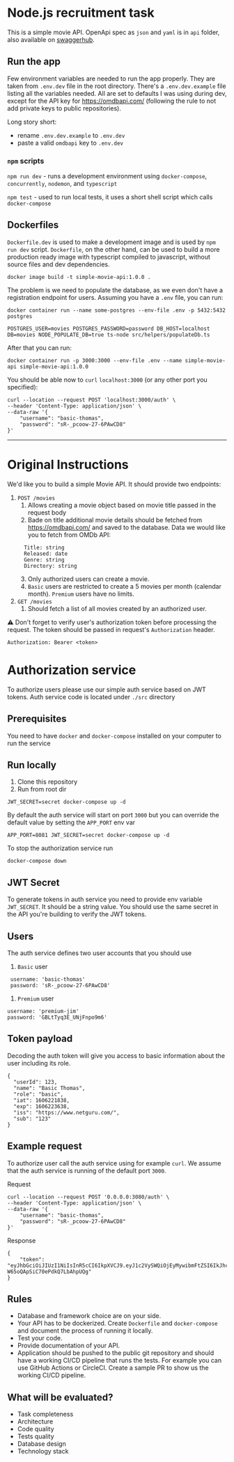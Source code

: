 # Node.js recruitment task

This is a simple movie API. OpenApi spec as `json` and `yaml` is in `api` folder, also available on [swaggerhub](https://app.swaggerhub.com/apis-docs/sebaban/movies/1.0.0-oas3).

## Run the app

Few environment variables are needed to run the app properly. 
They are taken from `.env.dev` file in the root directory. There's a `.env.dev.example` file listing all the variables needed. All are set to defaults I was using during dev, except for the API key for https://omdbapi.com/ (following the rule to not add private keys to public repositories).

Long story short: 
- rename `.env.dev.example` to `.env.dev`
- paste a valid `omdbapi` key to  `.env.dev`

### `npm` scripts

`npm run dev` - runs a development environment using `docker-compose`, `concurrently`, `nodemon`, and `typescript`

`npm test` - used to run local tests, it uses a short shell script which calls `docker-compose`

## Dockerfiles

`Dockerfile.dev` is used to make a development image and is used by `npm run dev` script. `Dockerfile`, on the other hand, can be used to build a more production ready image with typescript compiled to javascript, without source files and dev dependencies. 
```
docker image build -t simple-movie-api:1.0.0 .
```
The problem is we need to populate the database, as we even don't have a registration endpoint for users. Assuming you have a `.env` file, you can run:

```
docker container run --name some-postgres --env-file .env -p 5432:5432 postgres
```

```
POSTGRES_USER=movies POSTGRES_PASSWORD=password DB_HOST=localhost DB=movies NODE_POPULATE_DB=true ts-node src/helpers/populateDb.ts
```
After that you can run:

```
docker container run -p 3000:3000 --env-file .env --name simple-movie-api simple-movie-api:1.0.0
```

You should be able now to `curl` `localhost:3000` (or any other port you specified):

```
curl --location --request POST 'localhost:3000/auth' \
--header 'Content-Type: application/json' \
--data-raw '{
    "username": "basic-thomas",
    "password": "sR-_pcoow-27-6PAwCD8"
}'
```

---

# Original Instructions

We'd like you to build a simple Movie API. It should provide two endpoints:

1. `POST /movies`
   1. Allows creating a movie object based on movie title passed in the request body
   2. Bade on title additional movie details should be fetched from
      https://omdbapi.com/ and saved to the database. Data we would like you to
      fetch from OMDb API:
   ```
     Title: string
     Released: date
     Genre: string
     Directory: string
   ```
   3. Only authorized users can create a movie.
   4. `Basic` users are restricted to create a 5 movies per month (calendar
      month). `Premium` users have no limits.
1. `GET /movies`
   1. Should fetch a list of all movies created by an authorized user.

⚠️ Don't forget to verify user's authorization token before processing the
request. The token should be passed in request's `Authorization` header.

```
Authorization: Bearer <token>
```

# Authorization service

To authorize users please use our simple auth service based on JWT tokens.
Auth service code is located under `./src` directory

## Prerequisites

You need to have `docker` and `docker-compose` installed on your computer to run the service

## Run locally

1. Clone this repository
1. Run from root dir

```
JWT_SECRET=secret docker-compose up -d
```

By default the auth service will start on port `3000` but you can override
the default value by setting the `APP_PORT` env var

```
APP_PORT=8081 JWT_SECRET=secret docker-compose up -d
```

To stop the authorization service run

```
docker-compose down
```

## JWT Secret

To generate tokens in auth service you need to provide env variable
`JWT_SECRET`. It should be a string value. You should use the same secret in
the API you're building to verify the JWT tokens.

## Users

The auth service defines two user accounts that you should use

1. `Basic` user

```
 username: 'basic-thomas'
 password: 'sR-_pcoow-27-6PAwCD8'
```

1. `Premium` user

```
username: 'premium-jim'
password: 'GBLtTyq3E_UNjFnpo9m6'
```

## Token payload

Decoding the auth token will give you access to basic information about the
user including its role.

```
{
  "userId": 123,
  "name": "Basic Thomas",
  "role": "basic",
  "iat": 1606221838,
  "exp": 1606223638,
  "iss": "https://www.netguru.com/",
  "sub": "123"
}
```

## Example request

To authorize user call the auth service using for example `curl`. We assume
that the auth service is running of the default port `3000`.

Request

```
curl --location --request POST '0.0.0.0:3080/auth' \
--header 'Content-Type: application/json' \
--data-raw '{
    "username": "basic-thomas",
    "password": "sR-_pcoow-27-6PAwCD8"
}'
```

Response

```
{
    "token": "eyJhbGciOiJIUzI1NiIsInR5cCI6IkpXVCJ9.eyJ1c2VySWQiOjEyMywibmFtZSI6IkJhc2ljIFRob21hcyIsInJvbGUiOiJiYXNpYyIsImlhdCI6MTYwNjIyMTgzOCwiZXhwIjoxNjA2MjIzNjM4LCJpc3MiOiJodHRwczovL3d3dy5uZXRndXJ1LmNvbS8iLCJzdWIiOiIxMjMifQ.KjZ3zZM1lZa1SB8U-W65oQApSiC70ePdkQ7LbAhpUQg"
}
```

## Rules

- Database and framework choice are on your side.
- Your API has to be dockerized. Create `Dockerfile` and `docker-compose` and document the process of running it locally.
- Test your code.
- Provide documentation of your API.
- Application should be pushed to the public git repository and should have a
  working CI/CD pipeline that runs the tests. For example you can use GitHub
  Actions or CircleCI. Create a sample PR to show us the working CI/CD pipeline.

## What will be evaluated?

- Task completeness
- Architecture
- Code quality
- Tests quality
- Database design
- Technology stack
